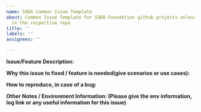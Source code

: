 ```yaml
---
name: SODA Common Issue Template
about: Common Issue Template for SODA Foundation github projects unless specified
  in the respective repo
title: ''
labels: ''
assignees: ''

---
```


**Issue/Feature Description:**

**Why this issue to fixed / feature is needed(give scenarios or use cases):**

**How to reproduce, in case of a bug:**

**Other Notes /  Environment Information: (Please give the env information, log link or any useful information for this issue)**
